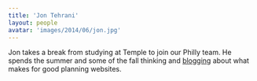 ```yaml
---
title: 'Jon Tehrani'
layout: people
avatar: 'images/2014/06/jon.jpg'
---
```


Jon takes a break from studying at Temple to join our Philly team. He spends the summer and some of the fall thinking and <a href="http://blog.openplans.org/author/jtehrani/">blogging</a> about what makes for good planning websites.